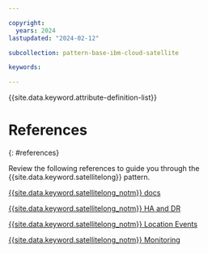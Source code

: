 ```yaml
---

copyright:
  years: 2024
lastupdated: "2024-02-12"

subcollection: pattern-base-ibm-cloud-satellite

keywords:

---
```


{{site.data.keyword.attribute-definition-list}}

# References
{: #references}

Review the following references to guide you through the {{site.data.keyword.satellitelong}} pattern.

[{{site.data.keyword.satellitelong_notm}} docs](/docs/satellite?topic=satellite-service-architecture)

[{{site.data.keyword.satellitelong_notm}} HA and DR](/docs/satellite?topic=satellite-ha#satellite-ha-setup)

[{{site.data.keyword.satellitelong_notm}} Location Events](/docs/satellite?topic=satellite-at_events)

[{{site.data.keyword.satellitelong_notm}} Monitoring](/docs/satellite?topic=satellite-monitor#setup-mon)

